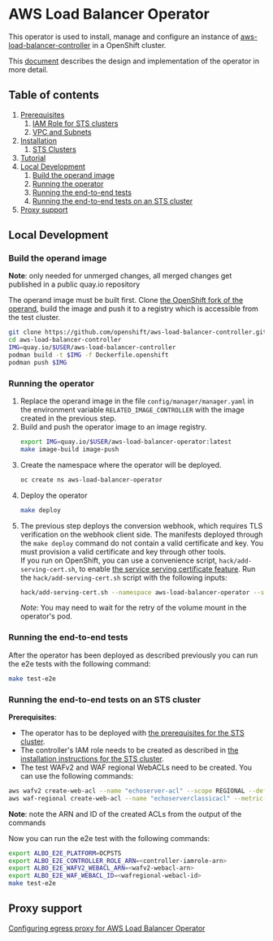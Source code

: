 # AWS Load Balancer Operator

This operator is used to install, manage and configure an instance of
[aws-load-balancer-controller](https://github.com/kubernetes-sigs/aws-load-balancer-controller/)
in a OpenShift cluster.

This [document](https://github.com/openshift/enhancements/blob/master/enhancements/ingress/aws-load-balancer-operator.md)
describes the design and implementation of the operator in more detail.

## Table of contents

1. [Prerequisites](docs/prerequisites.md)
   1. [IAM Role for STS clusters](docs/prerequisites.md#iam-role-for-sts-clusters)
   2. [VPC and Subnets](docs/prerequisites.md#vpc-and-subnets)
2. [Installation](docs/install.md)
   1. [STS Clusters](docs/install.md#sts-clusters)
3. [Tutorial](docs/tutorial.md)
4. [Local Development](#local-development)
    1. [Build the operand image](#build-the-operand-image)
    2. [Running the operator](#running-the-operator)
    3. [Running the end-to-end tests](#running-the-end-to-end-tests)
    4. [Running the end-to-end tests on an STS cluster](#running-the-end-to-end-tests-on-an-sts-cluster)
5. [Proxy support](#proxy-support)

## Local Development

### Build the operand image

**Note**: only needed for unmerged changes, all merged changes get published in a public quay.io repository

The operand image must be built first. Clone [the OpenShift fork of the operand](https://github.com/openshift/aws-load-balancer-controller),
build the image and push it to a registry which is accessible from the test cluster.

```bash
git clone https://github.com/openshift/aws-load-balancer-controller.git
cd aws-load-balancer-controller
IMG=quay.io/$USER/aws-load-balancer-controller
podman build -t $IMG -f Dockerfile.openshift
podman push $IMG
```

### Running the operator

1. Replace the operand image in the file `config/manager/manager.yaml` in 
   the environment variable `RELATED_IMAGE_CONTROLLER` with the image 
   created in the previous step.
2. Build and push the operator image to an image registry.
    ```bash
    export IMG=quay.io/$USER/aws-load-balancer-operator:latest
    make image-build image-push
    ```
3. Create the namespace where the operator will be deployed.
   ```bash
   oc create ns aws-load-balancer-operator
   ```
4. Deploy the operator
    ```bash
    make deploy
    ```
5. The previous step deploys the conversion webhook, which requires TLS verification on the webhook client side. The
   manifests deployed through the `make deploy` command do not contain a valid certificate and key. You must provision a valid certificate and key through other tools.     
   If you run on OpenShift, you can use a convenience script, `hack/add-serving-cert.sh`, to enable [the service serving certificate feature](https://docs.openshift.com/container-platform/4.13/security/certificates/service-serving-certificate.html). 
   Run the `hack/add-serving-cert.sh` script with the following inputs:
   ```bash
   hack/add-serving-cert.sh --namespace aws-load-balancer-operator --service aws-load-balancer-operator-webhook-service --secret webhook-server-cert --crd awsloadbalancercontrollers.networking.olm.openshift.io
   ```
   *Note*: You may need to wait for the retry of the volume mount in the operator's pod.

### Running the end-to-end tests

After the operator has been deployed as described previously you can run the e2e
tests with the following command:

```bash
make test-e2e
```

### Running the end-to-end tests on an STS cluster

**Prerequisites**:
- The operator has to be deployed with [the prerequisites for the STS cluster](./docs/prerequisites.md#iam-role-for-sts-clusters).
- The controller's IAM role needs to be created as described in [the installation instructions for the STS cluster](./docs/install.md#post-operator-installation-on-sts-cluster).
- The test WAFv2 and WAF regional WebACLs need to be created. You can use the following commands:
```bash
aws wafv2 create-web-acl --name "echoserver-acl" --scope REGIONAL --default-action '{"Block":{}}'  --visibility-config '{"MetricName":"echoserver","CloudWatchMetricsEnabled": false,"SampledRequestsEnabled":false}'
aws waf-regional create-web-acl --name "echoserverclassicacl" --metric-name "echoserverclassicacl" --default-action '{"Type":"BLOCK"}' --change-token "$(aws waf-regional get-change-token)"
```
**Note**: note the ARN and ID of the created ACLs from the output of the commands

Now you can run the e2e test with the following commands:
```bash
export ALBO_E2E_PLATFORM=OCPSTS
export ALBO_E2E_CONTROLLER_ROLE_ARN=<controller-iamrole-arn>
export ALBO_E2E_WAFV2_WEBACL_ARN=<wafv2-webacl-arn>
export ALBO_E2E_WAF_WEBACL_ID=<wafregional-webacl-id>
make test-e2e
```

## Proxy support

[Configuring egress proxy for AWS Load Balancer Operator](./docs/proxy.md)
